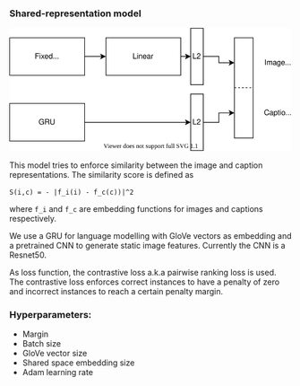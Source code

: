 
### Shared-representation model

![Model](./res/model.svg)

This model tries to enforce similarity between the image and caption representations. The similarity score is defined as 

```
S(i,c) = - |f_i(i) - f_c(c))|^2
```

where `f_i` and `f_c` are embedding functions for images and captions respectively.

We use a GRU for language modelling with GloVe vectors as embedding and a pretrained CNN to generate static image features. Currently the CNN is a Resnet50.

As loss function, the contrastive loss a.k.a pairwise ranking loss is used.
The contrastive loss enforces correct instances to have a penalty of zero and incorrect instances to reach a certain penalty margin.

### Hyperparameters:

* Margin
* Batch size
* GloVe vector size
* Shared space embedding size
* Adam learning rate

